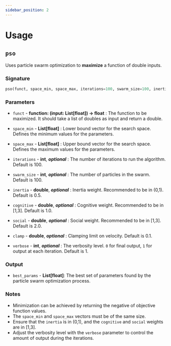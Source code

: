 ```yaml
---
sidebar_position: 2
---
```


# Usage

## `pso`

Uses particle swarm optimization to **maximize** a function of double inputs.

### Signature

```python
pso(funct, space_min, space_max, iterations=100, swarm_size=100, inertia=0.5, cognitive=1.0, social=2.0, clamp=0.1, verbose=1)
```

### Parameters

- `funct` - **function: (input: List[float]) -> float** : The function to be maximized. It should take a list of doubles as input and return a double.

- `space_min` - **List[float]** : Lower bound vector for the search space. Defines the minimum values for the parameters.

- `space_max` - **List[float]** : Upper bound vector for the search space. Defines the maximum values for the parameters.

- `iterations` - **int**, ___optional___ : The number of iterations to run the algorithm. Default is 100.

- `swarm_size` - **int**, ___optional___ : The number of particles in the swarm. Default is 100.

- `inertia` - **double**, ___optional___ : Inertia weight. Recommended to be in (0,1). Default is 0.5.

- `cognitive` - **double**, ___optional___ : Cognitive weight. Recommended to be in [1,3]. Default is 1.0.

- `social` - **double**, ___optional___ : Social weight. Recommended to be in [1,3]. Default is 2.0.

- `clamp` - **double**, ___optional___ : Clamping limit on velocity. Default is 0.1.

- `verbose` - **int**, ___optional___ : The verbosity level. `0` for final output, `1` for output at each iteration. Default is 1.

### Output

- `best_params` - **List[float]**: The best set of parameters found by the particle swarm optimization process.

### Notes

- Minimization can be achieved by returning the negative of objective function values.
- The `space_min` and `space_max` vectors must be of the same size.
- Ensure that the `inertia` is in (0,1), and the `cognitive` and `social` weights are in [1,3].
- Adjust the verbosity level with the `verbose` parameter to control the amount of output during the iterations.
